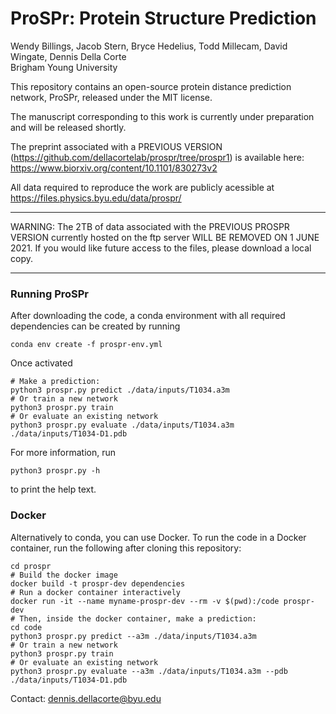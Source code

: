 # ProSPr: Protein Structure Prediction
Wendy Billings, Jacob Stern, Bryce Hedelius, Todd Millecam, David Wingate, Dennis Della Corte   
Brigham Young University     

This repository contains an open-source protein distance prediction network, ProSPr, released under the MIT license.

The manuscript corresponding to this work is currently under preparation and will be released shortly.

The preprint associated with a PREVIOUS VERSION (https://github.com/dellacortelab/prospr/tree/prospr1) is available here: https://www.biorxiv.org/content/10.1101/830273v2  

All data required to reproduce the work are publicly acessible at https://files.physics.byu.edu/data/prospr/

*************************************
WARNING: The 2TB of data associated with the PREVIOUS PROSPR VERSION currently hosted on the ftp server WILL BE REMOVED ON 1 JUNE 2021. If you would like future access to the files, please download a local copy.
*************************************

### Running ProSPr

After downloading the code, a conda environment with all required dependencies can be created by running    
```
conda env create -f prospr-env.yml
```   
Once activated
```
# Make a prediction:
python3 prospr.py predict ./data/inputs/T1034.a3m
# Or train a new network
python3 prospr.py train
# Or evaluate an existing network
python3 prospr.py evaluate ./data/inputs/T1034.a3m ./data/inputs/T1034-D1.pdb
```
For more information, run    
```
python3 prospr.py -h
```
to print the help text.   


### Docker
Alternatively to conda, you can use Docker. To run the code in a Docker container, run the following after cloning this repository:
```
cd prospr
# Build the docker image
docker build -t prospr-dev dependencies
# Run a docker container interactively
docker run -it --name myname-prospr-dev --rm -v $(pwd):/code prospr-dev
# Then, inside the docker container, make a prediction:
cd code
python3 prospr.py predict --a3m ./data/inputs/T1034.a3m
# Or train a new network
python3 prospr.py train
# Or evaluate an existing network
python3 prospr.py evaluate --a3m ./data/inputs/T1034.a3m --pdb ./data/inputs/T1034-D1.pdb
```

Contact: dennis.dellacorte@byu.edu
